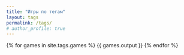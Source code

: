 ```yaml
---
title: "Игры по тегам"
layout: tags
permalink: /tags/
# author_profile: true
---
```

{% for games in site.tags.games %}
  {{ games.output }}
{% endfor %}
